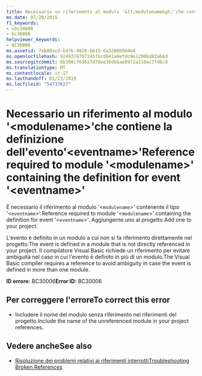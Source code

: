 ```yaml
---
title: Necessario un riferimento al modulo '&lt;modulename&gt;'che contiene la definizione dell'evento'&lt;eventname&gt;'
ms.date: 07/20/2015
f1_keywords:
- vbc30006
- bc30006
helpviewer_keywords:
- BC30006
ms.assetid: 7ab80acd-b47b-4920-bb15-6a3206b984e4
ms.openlocfilehash: 9249378707245f6cd041a0efdc9e1290bd82ab6d
ms.sourcegitcommit: 6b308cf6d627d78ee36dbbae8972a310ac7fd6c8
ms.translationtype: MT
ms.contentlocale: it-IT
ms.lasthandoff: 01/23/2019
ms.locfileid: "54737627"
---
```

# <a name="reference-required-to-module-ltmodulenamegt-containing-the-definition-for-event-lteventnamegt"></a><span data-ttu-id="e3595-102">Necessario un riferimento al modulo '&lt;modulename&gt;'che contiene la definizione dell'evento'&lt;eventname&gt;'</span><span class="sxs-lookup"><span data-stu-id="e3595-102">Reference required to module '&lt;modulename&gt;' containing the definition for event '&lt;eventname&gt;'</span></span>
<span data-ttu-id="e3595-103">È necessario il riferimento al modulo '<`modulename`>' contenente il tipo '<`eventname`>'.</span><span class="sxs-lookup"><span data-stu-id="e3595-103">Reference required to module '<`modulename`>' containing the definition for event '<`eventname`>'.</span></span> <span data-ttu-id="e3595-104">Aggiungerne uno al progetto.</span><span class="sxs-lookup"><span data-stu-id="e3595-104">Add one to your project.</span></span>  
  
 <span data-ttu-id="e3595-105">L'evento è definito in un modulo a cui non si fa riferimento direttamente nel progetto.</span><span class="sxs-lookup"><span data-stu-id="e3595-105">The event is defined in a module that is not directly referenced in your project.</span></span> <span data-ttu-id="e3595-106">Il compilatore Visual Basic richiede un riferimento per evitare ambiguità nel caso in cui l'evento è definito in più di un modulo.</span><span class="sxs-lookup"><span data-stu-id="e3595-106">The Visual Basic compiler requires a reference to avoid ambiguity in case the event is defined in more than one module.</span></span>  
  
 <span data-ttu-id="e3595-107">**ID errore:** BC30006</span><span class="sxs-lookup"><span data-stu-id="e3595-107">**Error ID:** BC30006</span></span>  
  
## <a name="to-correct-this-error"></a><span data-ttu-id="e3595-108">Per correggere l'errore</span><span class="sxs-lookup"><span data-stu-id="e3595-108">To correct this error</span></span>  
  
-   <span data-ttu-id="e3595-109">Includere il nome del modulo senza riferimento nei riferimenti del progetto.</span><span class="sxs-lookup"><span data-stu-id="e3595-109">Include the name of the unreferenced module in your project references.</span></span>  
  
## <a name="see-also"></a><span data-ttu-id="e3595-110">Vedere anche</span><span class="sxs-lookup"><span data-stu-id="e3595-110">See also</span></span>
- [<span data-ttu-id="e3595-111">Risoluzione dei problemi relativi ai riferimenti interrotti</span><span class="sxs-lookup"><span data-stu-id="e3595-111">Troubleshooting Broken References</span></span>](/visualstudio/ide/troubleshooting-broken-references)
